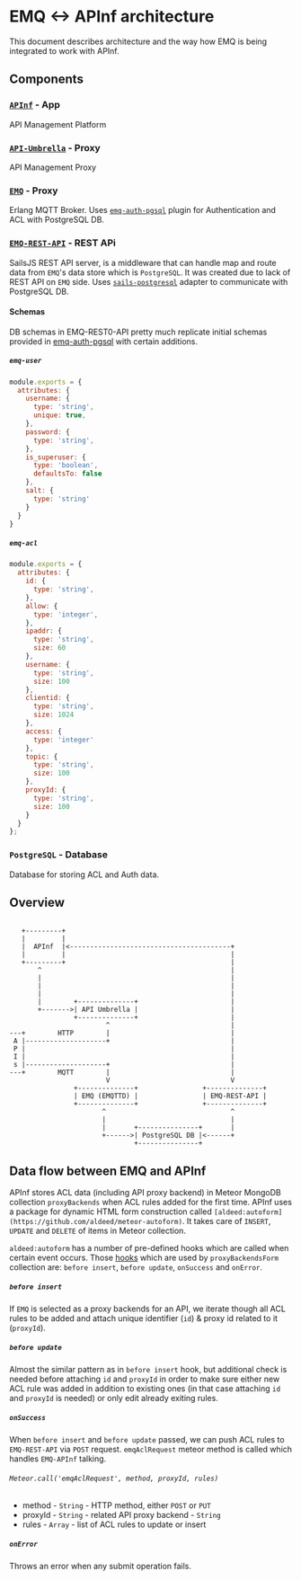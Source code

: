 # EMQ <-> APInf architecture

This document describes architecture and the way how EMQ is being integrated to work with APInf.

## Components

### [`APInf`](https://github.com/apinf/plaform) - App
API Management Platform

### [`API-Umbrella`](https://github.com/NREL/api-umbrella) - Proxy
API Management Proxy

### [`EMQ`](https://github.com/emqtt/emqttd) - Proxy
Erlang MQTT Broker. Uses [`emq-auth-pgsql`](https://github.com/emqtt/emq-auth-pgsql) plugin for Authentication and ACL with PostgreSQL DB.

### [`EMQ-REST-API`](https://github.com/apinf/emq-rest-api) - REST APi
SailsJS REST API server, is a middleware that can handle map and route
data from `EMQ`'s data store which is `PostgreSQL`. It was created due
to lack of REST API on `EMQ` side. Uses [`sails-postgresql`](https://github.com/balderdashy/sails-postgresql) adapter
to communicate with PostgreSQL DB.

#### Schemas
DB schemas in EMQ-REST0-API pretty much replicate initial schemas provided in [emq-auth-pgsql](https://github.com/emqtt/emq-auth-pgsql) with certain additions.

##### `emq-user`
```js
module.exports = {
  attributes: {
    username: {
      type: 'string',
      unique: true,
    },
    password: {
      type: 'string',
    },
    is_superuser: {
      type: 'boolean',
      defaultsTo: false
    },
    salt: {
      type: 'string'
    }
  }
}
```

##### `emq-acl`

```js
module.exports = {
  attributes: {
    id: {
      type: 'string',
    },
    allow: {
      type: 'integer',
    },
    ipaddr: {
      type: 'string',
      size: 60
    },
    username: {
      type: 'string',
      size: 100
    },
    clientid: {
      type: 'string',
      size: 1024
    },
    access: {
      type: 'integer'
    },
    topic: {
      type: 'string',
      size: 100
    },
    proxyId: {
      type: 'string',
      size: 100
    }
  }
};
```

### `PostgreSQL` - Database
Database for storing ACL and Auth data.

## Overview

```

   +---------+
   |         |
   |  APInf  |<----------------------------------------+
   |         |                                         |
   +---------+                                         |
       ^                                               |
       |                                               |
       |                                               |
       |                                               |
       |        +--------------+                       |
       +------->| API Umbrella |                       |
                +--------------+                       |
                        ^                              |
---+        HTTP        |                              |
 A |--------------------+                              |
 P |                                                   |
 I |                                                   |
 s |--------------------+                              |
---+        MQTT        |                              |
                        V                              V
                +--------------+                +--------------+
                | EMQ (EMQTTD) |                | EMQ-REST-API |
                +--------------+                +--------------+
                       ^                               ^
                       |                               |
                       |       +---------------+       |
                       +------>| PostgreSQL DB |<------+
                               +---------------+

```

## Data flow between EMQ and APInf

APInf stores ACL data (including API proxy backend) in Meteor MongoDB collection `proxyBackends` when ACL rules added for the first time. APInf uses a package for dynamic HTML form construction called `[aldeed:autoform](https://github.com/aldeed/meteor-autoform)`. It takes care of `INSERT`, `UPDATE` and `DELETE` of items in Meteor collection.

`aldeed:autoform` has a number of pre-defined hooks which are called when certain event occurs. Those [hooks](https://github.com/apinf/platform/blob/develop/proxy_backends/client/form/autoform.js) which are used by `proxyBackendsForm` collection are: `before insert`, `before update`, `onSuccess` and `onError`.

##### `before insert`

If `EMQ` is selected as a proxy backends for an API, we iterate though all ACL rules to be added and attach unique identifier (`id`) & proxy id related to it (`proxyId`).

##### `before update`

Almost the similar pattern as in `before insert` hook, but additional check is needed before attaching `id` and `proxyId` in order to make sure either new ACL rule was added in addition to existing ones (in that case attaching `id` and `proxyId` is needed) or only edit already exiting rules.

##### `onSuccess`

When `before insert` and `before update` passed, we can push ACL rules to `EMQ-REST-API` via `POST` request. `emqAclRequest` meteor method is called which handles `EMQ-APInf` talking.

###### `Meteor.call('emqAclRequest', method, proxyId, rules)`

- method - `String` - HTTP method, either `POST` or `PUT`
- proxyId - `String` - related API proxy backend - `String`
- rules - `Array` - list of ACL rules to update or insert

##### `onError`

Throws an error when any submit operation fails.
